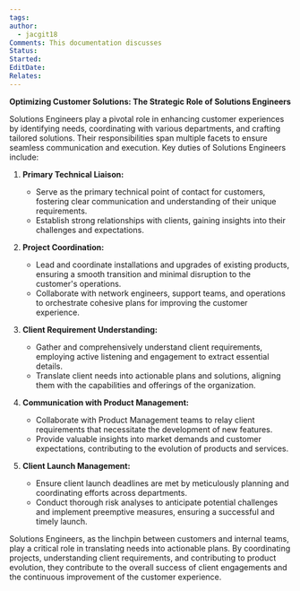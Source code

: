 ```yaml
---
tags: 
author:
  - jacgit18
Comments: This documentation discusses
Status: 
Started: 
EditDate: 
Relates:
---
```

**Optimizing Customer Solutions: The Strategic Role of Solutions Engineers**

Solutions Engineers play a pivotal role in enhancing customer experiences by identifying needs, coordinating with various departments, and crafting tailored solutions. Their responsibilities span multiple facets to ensure seamless communication and execution. Key duties of Solutions Engineers include:

1. **Primary Technical Liaison:**
   - Serve as the primary technical point of contact for customers, fostering clear communication and understanding of their unique requirements.
   - Establish strong relationships with clients, gaining insights into their challenges and expectations.

2. **Project Coordination:**
   - Lead and coordinate installations and upgrades of existing products, ensuring a smooth transition and minimal disruption to the customer's operations.
   - Collaborate with network engineers, support teams, and operations to orchestrate cohesive plans for improving the customer experience.

3. **Client Requirement Understanding:**
   - Gather and comprehensively understand client requirements, employing active listening and engagement to extract essential details.
   - Translate client needs into actionable plans and solutions, aligning them with the capabilities and offerings of the organization.

4. **Communication with Product Management:**
   - Collaborate with Product Management teams to relay client requirements that necessitate the development of new features.
   - Provide valuable insights into market demands and customer expectations, contributing to the evolution of products and services.

5. **Client Launch Management:**
   - Ensure client launch deadlines are met by meticulously planning and coordinating efforts across departments.
   - Conduct thorough risk analyses to anticipate potential challenges and implement preemptive measures, ensuring a successful and timely launch.

Solutions Engineers, as the linchpin between customers and internal teams, play a critical role in translating needs into actionable plans. By coordinating projects, understanding client requirements, and contributing to product evolution, they contribute to the overall success of client engagements and the continuous improvement of the customer experience.